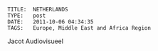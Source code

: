     
    TITLE: 	NETHERLANDS	
    TYPE: 	post	
    DATE: 	2011-10-06 04:34:35	
    TAGS: 	Europe, Middle East and Africa Region	




Jacot Audiovisueel



